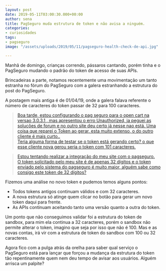 ```yaml
---
layout: post
date: 2019-05-11T03:00:30.000+00:00
author: sena
title: PagSeguro muda estrutura de token e não avisa a ninguém.
categories:
- curiosidades
tags:
- pagseguro
image: "/assets/uploads/2019/05/11/pagseguro-health-check-de-api.jpg"

---
```

Manhã de domingo, crianças correndo, pássaros cantando, porém tinha e o PagSeguro mudando o padrão do token de acesso de suas APIs.
<!--more-->
Brincadeiras a parte, notamos recentemente uma movimentação um tanto estranha no fórum do PagSeguro com a galera estranhando a estrutura do post do PagSeguro.

A postagem mais antiga é de 01/04/19, onde a galera falava referente o número de caracteres do token passar de 32 para 100 caracteres.

> <a target="_blank" rel="external noreferrer nofollow" href="https://comunidade.pagseguro.uol.com.br/hc/pt-br/community/posts/360029376833-Estrutura-do-Token-" title="Fórum PagSeguro - Estrutura do Token">Boa tarde, estou configurando o pag seguro para o open cart na versao 3.0.3.1 , mas apresentou o erro Unauthorized, ja peguei as soluções de forum e no outro site deu certo já nesse nao está. Uma coisa que reparei o Token ao gerar, esta muito extenso, o do outro cliente é mais curto.. <br> Teria alguma forma de testar se o token está gerando certo? o que esse cliente nova gerou seria o token com 101 caracteres.</a>


> <a target="_blank" rel="external noreferrer nofollow" href="https://comunidade.pagseguro.uol.com.br/hc/pt-br/community/posts/360028993894-Problema-com-o-Token-gerado" title="Fórum PagSeguro - Problema com o Token gerado">Estou tentando realizar a integração do meu site com o pagseguro.<br>O token solicitado pelo meu site é de apenas 32 dígitos e o token enviado pelo sistema do pagseguro é muito maior, alguém sabe como consigo este token de 32 dígitos?</a>

Fizemos uma análise no novo token e pudemos temos alguns pontos:

* Todos tokens antigos continuam válidos e com 32 caracteres.
* A nova estrutura só atinge quem clicar no botão para gerar um novo token daqui para frente.
* As APIs continuam aceitando tanto uma versão quanto a outra do token.

Um ponto que não conseguimos validar foi a estrutura do token de sandbox, para mim ela continua a 32 caracteres, porém o sandbox não permite alterar o token, imagino que seja por isso que não é 100. Mas e as novas contas, irá vir com a estrutura de token do sandbox com 100 ou 32 caracteres.

Agora fico com a pulga atrás da orelha para saber qual serviço o PagSeguro está para lançar que forçou a mudança da estrutura do token tão repentinamente quem nem deu tempo de avisar aos usuários. Alguém arrisca um palpite?